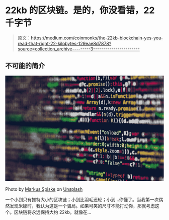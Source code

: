 # 22kb 的区块链。是的，你没看错，22 千字节

> 原文：<https://medium.com/coinmonks/the-22kb-blockchain-yes-you-read-that-right-22-kilobytes-129eae8d7878?source=collection_archive---------3----------------------->

## 不可能的简介

![](img/dbd3173a1f08cbba03a70e3d95a61bdd.png)

Photo by [Markus Spiske](https://unsplash.com/@markusspiske?utm_source=medium&utm_medium=referral) on [Unsplash](https://unsplash.com?utm_source=medium&utm_medium=referral)

一个小到只有推特大小的区块链；小到比羽毛还轻；小到…你懂了。当我第一次偶然发现米娜时，我认为这是一个骗局。如果可笑的尺寸不能打动你，那就考虑这个。区块链将永远保持大约 22kb。就像在…